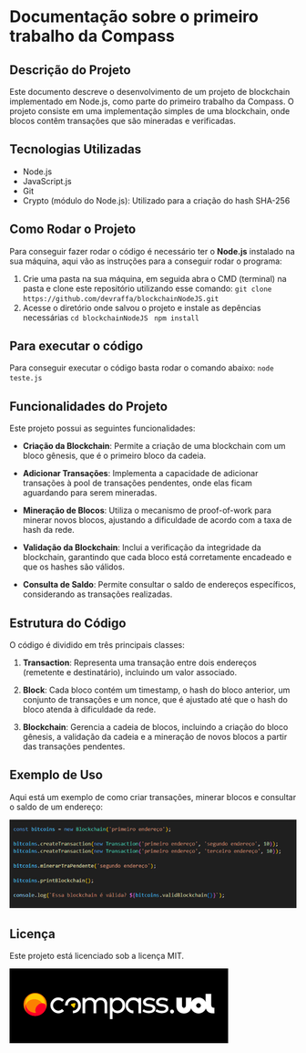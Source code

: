# Documentação sobre o primeiro trabalho da Compass
## Descrição do Projeto 

Este documento descreve o desenvolvimento de um projeto de blockchain implementado em Node.js, como parte do primeiro trabalho da Compass. O projeto consiste em uma implementação simples de uma blockchain, onde blocos contêm transações que são mineradas e verificadas.

## Tecnologias Utilizadas
- Node.js
- JavaScript.js 
- Git
- Crypto (módulo do Node.js): Utilizado para a criação do hash SHA-256

## Como Rodar o Projeto
Para conseguir fazer rodar o código é necessário ter o **Node.js** instalado na sua máquina, aqui vão as instruções para a conseguir rodar o programa:

1. Crie uma pasta na sua máquina, em seguida abra o CMD (terminal) na pasta e clone este repositório utilizando esse comando:
`git clone https://github.com/devraffa/blockchainNodeJS.git`
2. Acesse o diretório onde salvou o projeto e instale as depências necessárias
   `cd blockchainNodeJS `
   ` npm install `

## Para executar o código 

Para conseguir executar o código basta rodar o comando abaixo:
`node teste.js`

## Funcionalidades do Projeto

Este projeto possui as seguintes funcionalidades:

- **Criação da Blockchain**: Permite a criação de uma blockchain com um bloco gênesis, que é o primeiro bloco da cadeia.
  
- **Adicionar Transações**: Implementa a capacidade de adicionar transações à pool de transações pendentes, onde elas ficam aguardando para serem mineradas.
  
- **Mineração de Blocos**: Utiliza o mecanismo de proof-of-work para minerar novos blocos, ajustando a dificuldade de acordo com a taxa de hash da rede.

- **Validação da Blockchain**: Inclui a verificação da integridade da blockchain, garantindo que cada bloco está corretamente encadeado e que os hashes são válidos.

- **Consulta de Saldo**: Permite consultar o saldo de endereços específicos, considerando as transações realizadas.

## Estrutura do Código

O código é dividido em três principais classes:

1. **Transaction**: Representa uma transação entre dois endereços (remetente e destinatário), incluindo um valor associado.
  
2. **Block**: Cada bloco contém um timestamp, o hash do bloco anterior, um conjunto de transações e um nonce, que é ajustado até que o hash do bloco atenda à dificuldade da rede.

3. **Blockchain**: Gerencia a cadeia de blocos, incluindo a criação do bloco gênesis, a validação da cadeia e a mineração de novos blocos a partir das transações pendentes.

## Exemplo de Uso

Aqui está um exemplo de como criar transações, minerar blocos e consultar o saldo de um endereço:

![alt text](image.png)

## Licença 
Este projeto está licenciado sob a licença MIT.

![alt text](images.png)